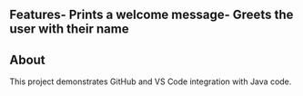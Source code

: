  ## Features- Prints a welcome message- Greets the user with their name
 ## About
 This project demonstrates GitHub and VS Code
 integration with Java code.